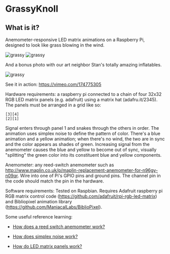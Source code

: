 # GrassyKnoll

What is it?
----

Anemometer-responsive LED matrix animations on a Raspberry Pi, designed to look like grass blowing in the wind. 

![grassy](http://i.imgur.com/TUlSLOH.png)
![grassy](http://i.imgur.com/OSjcz6f.jpg)

And a bonus photo with our art neighbor Stan's totally amazing inflatables. 

![grassy](http://i.imgur.com/XniOTVK.jpg)

See it in action: https://vimeo.com/174775305

Hardware requirements: a raspberry pi connected to a chain of four 32x32 RGB LED matrix panels (e.g. adafruit) using a matrix hat (adafru.it/2345). The panels must be arranged in a grid like so:

```
[3][4]
[2][1]
```
Signal enters through panel 1 and snakes through the others in order. The animation uses simplex noise to define the pattern of color. There's a blue animation and a yellow animation; when there's no wind, the two are in sync and the color appears as shades of green. Increasing signal from the anemometer causes the blue and yellow to become out of sync, visually "splitting" the green color into its constituent blue and yellow components.

Anemometer: any reed-switch anemometer such as http://www.maplin.co.uk/p/maplin-replacement-anemometer-for-n96gy-n09qr. Wire into one of Pi's GPIO pins and ground pins. The channel pin in the code should match the pin in the hardware. 

Software requirements: Tested on Raspbian. Requires Adafruit raspberry pi RGB matrix control code (https://github.com/adafruit/rpi-rgb-led-matrix) and Bibliopixel animation library (https://github.com/ManiacalLabs/BiblioPixel). 

Some useful reference learning:

- [How does a reed switch anemometer work?](http://www.explainthatstuff.com/anemometers.html)

- [How does simplex noise work?](https://en.wikipedia.org/wiki/Simplex_noise) 

- [How do LED matrix panels work?](https://learn.adafruit.com/32x16-32x32-rgb-led-matrix/)
